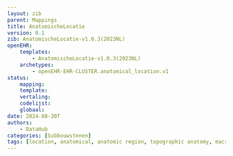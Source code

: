 ```yaml
---
layout: zib
parent: Mappings
title: AnatomischeLocatie
version: 0.1
zib: AnatomischeLocatie-v1.0.3(2023NL)
openEHR:
    templates: 
        - AnatomischeLocatie-v1.0.3(2023NL)
    archetypes: 
        - openEHR-EHR-CLUSTER.anatomical_location.v1
status:
    mapping: 
    template: 
    vertaling: 
    codelijst: 
    globaal: 
date: 2024-08-30T
authors: 
    - DataHub
categories: [Subbouwstenen]
tags: [location, anatomical, anatomic region, topographic anatomy, macroscopic, anatomic, anatomy, locatie, structuur, anatomisch, anatomische regio, topografische anatomie, macroscopisch]
---
```

